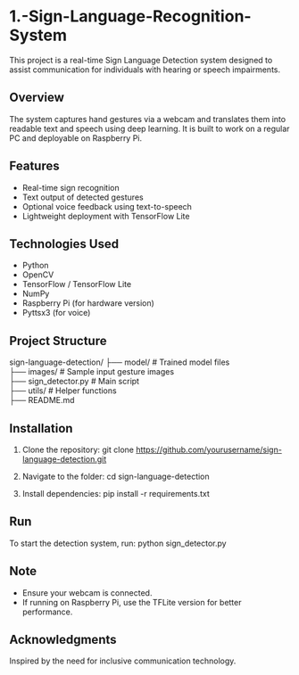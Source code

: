 # 1.-Sign-Language-Recognition-System

This project is a real-time Sign Language Detection system designed to assist communication for individuals with hearing or speech impairments.

## Overview

The system captures hand gestures via a webcam and translates them into readable text and speech using deep learning. It is built to work on a regular PC and deployable on Raspberry Pi.

## Features

- Real-time sign recognition
- Text output of detected gestures
- Optional voice feedback using text-to-speech
- Lightweight deployment with TensorFlow Lite

## Technologies Used

- Python
- OpenCV
- TensorFlow / TensorFlow Lite
- NumPy
- Raspberry Pi (for hardware version)
- Pyttsx3 (for voice)

## Project Structure

sign-language-detection/
├── model/                 # Trained model files  
├── images/                # Sample input gesture images  
├── sign_detector.py       # Main script  
├── utils/                 # Helper functions  
├── README.md

## Installation

1. Clone the repository:
   git clone https://github.com/yourusername/sign-language-detection.git

2. Navigate to the folder:
   cd sign-language-detection

3. Install dependencies:
   pip install -r requirements.txt

## Run

To start the detection system, run:
   python sign_detector.py

## Note

- Ensure your webcam is connected.
- If running on Raspberry Pi, use the TFLite version for better performance.

## Acknowledgments

Inspired by the need for inclusive communication technology.
